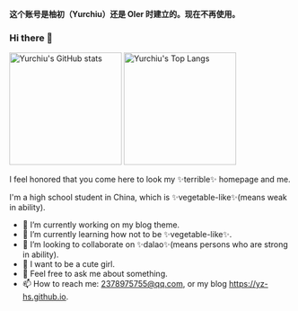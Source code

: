 **这个账号是柚初（Yurchiu）还是 OIer 时建立的。现在不再使用。**

### Hi there 👋

<img src="https://github-readme-stats.vercel.app/api?username=yz-hs&theme=radical&show_icons=true" alt="Yurchiu's GitHub stats" height="200px" />
<img src="https://github-readme-stats.vercel.app/api/top-langs/?username=yz-hs&&layout=compact&theme=radical" alt="Yurchiu's Top Langs" height="200px" />

I feel honored that you come here to look my ✨terrible✨ homepage and me.

I'm a high school student in China, which is ✨vegetable-like✨(means weak in ability).

- 🔭 I’m currently working on my blog theme.
- 🌱 I’m currently learning how not to be ✨vegetable-like✨.
- 👯 I’m looking to collaborate on ✨dalao✨(means persons who are strong in ability).
- 🎨 I want to be a cute girl.
- 💬 Feel free to ask me about something.
- 📫 How to reach me: 2378975755@qq.com, or my blog https://yz-hs.github.io.
